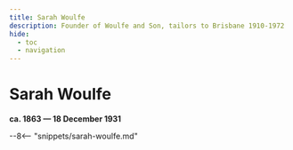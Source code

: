 ```yaml
---
title: Sarah Woulfe
description: Founder of Woulfe and Son, tailors to Brisbane 1910-1972
hide:
  - toc
  - navigation 
---
```


# Sarah Woulfe

**ca. 1863 — 18 December 1931**

--8<-- "snippets/sarah-woulfe.md"
